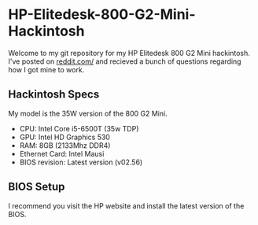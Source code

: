 # HP-Elitedesk-800-G2-Mini-Hackintosh
Welcome to my git repository for my HP Elitedesk 800 G2 Mini hackintosh. I've posted on [reddit.com/](https://www.reddit.com/r/hackintosh/comments/vavsua/hp_elitedesk_800_g2_mini_wip_on_monterey/) and recieved a bunch of questions regarding how I got mine to work.

## Hackintosh Specs
My model is the 35W version of the 800 G2 Mini.
* CPU: Intel Core i5-6500T (35w TDP)
* GPU: Intel HD Graphics 530
* RAM: 8GB (2133Mhz DDR4)
* Ethernet Card: Intel Mausi
* BIOS revision: Latest version (v02.56)

## BIOS Setup
I recommend you visit the HP website and install the latest version of the BIOS.
